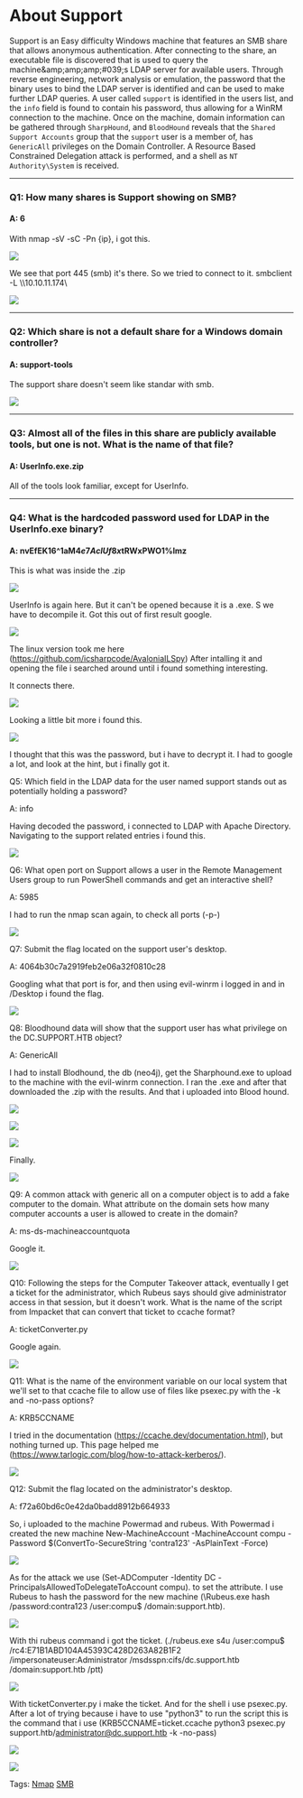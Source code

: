 
# About Support

Support is an Easy difficulty Windows machine that features an SMB share that allows anonymous authentication. After connecting to the share, an executable file is discovered that is used to query the machine&amp;amp;amp;amp;#039;s LDAP server for available users. Through reverse engineering, network analysis or emulation, the password that the binary uses to bind the LDAP server is identified and can be used to make further LDAP queries. A user called `support` is identified in the users list, and the `info` field is found to contain his password, thus allowing for a WinRM connection to the machine. Once on the machine, domain information can be gathered through `SharpHound`, and `BloodHound` reveals that the `Shared Support Accounts` group that the `support` user is a member of, has `GenericAll` privileges on the Domain Controller. A Resource Based Constrained Delegation attack is performed, and a shell as `NT Authority\System` is received.

___

### Q1: How many shares is Support showing on SMB?

#### A: 6

With nmap -sV -sC -Pn {ip}, i got this.

![](../../Img/Pasted%20image%2020250430141803.png)

We see that port 445 (smb) it's there. So we tried to connect to it. smbclient -L \\\\10.10.11.174\\

![](../../Img/Pasted%20image%2020250430142451.png)

___

### Q2: Which share is not a default share for a Windows domain controller?

#### A: support-tools

The support share doesn't seem like standar with smb.

![](../../Img/Pasted%20image%2020250430142412.png)

___

### Q3: Almost all of the files in this share are publicly available tools, but one is not. What is the name of that file?

#### A: UserInfo.exe.zip

All of the tools look familiar, except for UserInfo.

___

### Q4: What is the hardcoded password used for LDAP in the UserInfo.exe binary?

#### A: nvEfEK16^1aM4$e7AclUf8x$tRWxPWO1%lmz

This is what was inside the .zip

![](../../Img/Pasted%20image%2020250430142830.png)

UserInfo is again here. But it can't be opened because it is a .exe. S we have to decompile it.
Got this out of first result google.

![](../../Img/Pasted%20image%2020250430143533.png)

The linux version took me here (https://github.com/icsharpcode/AvaloniaILSpy)
After intalling it and opening the file i searched around until i found something interesting.

It connects there.

![](../../Img/Pasted%20image%2020250430150602.png)

Looking a little bit more i found this.

![](../../Img/Pasted%20image%2020250430150800.png)

I thought that this was the password, but i have to decrypt it.
I had to google a lot, and look at the hint, but i finally got it.

Q5: Which field in the LDAP data for the user named support stands out as potentially holding a password?

A: info

Having decoded the password, i connected to LDAP with Apache Directory. Navigating to the support related entries i found this.

![](../../Img/Pasted%20image%2020250430152540.png)

Q6: What open port on Support allows a user in the Remote Management Users group to run PowerShell commands and get an interactive shell?

A: 5985

I had to run the nmap scan again, to check all ports (-p-)

![](../../Img/Pasted%20image%2020250430154940.png)

Q7: Submit the flag located on the support user's desktop.

A: 4064b30c7a2919feb2e06a32f0810c28

Googling what that port is for, and then using evil-winrm i logged in and in /Desktop i found the flag.

![](../../Img/Pasted%20image%2020250430153159.png)

Q8: Bloodhound data will show that the support user has what privilege on the DC.SUPPORT.HTB object?

A: GenericAll

I had to install Blodhound, the db (neo4j), get the Sharphound.exe to upload to the machine with the evil-winrm connection.
I ran the .exe and after that downloaded the .zip with the results.
And that i uploaded into Blood hound.

![](../../Img/Pasted%20image%2020250430155226.png)

![](../../Img/Pasted%20image%2020250430155344.png)

![](../../Img/Pasted%20image%2020250430155500.png)

Finally.

![](../../Img/Pasted%20image%2020250430155748.png)

Q9: A common attack with generic all on a computer object is to add a fake computer to the domain. What attribute on the domain sets how many computer accounts a user is allowed to create in the domain?

A: ms-ds-machineaccountquota

Google it.

![](../../Img/Pasted%20image%2020250430160121.png)

Q10: Following the steps for the Computer Takeover attack, eventually I get a ticket for the administrator, which Rubeus says should give administrator access in that session, but it doesn't work. What is the name of the script from Impacket that can convert that ticket to ccache format?

A: ticketConverter.py

Google again.

![](../../Img/Pasted%20image%2020250430162918.png)


Q11: What is the name of the environment variable on our local system that we'll set to that ccache file to allow use of files like psexec.py with the -k and -no-pass options?

A: KRB5CCNAME

I tried in the documentation (https://ccache.dev/documentation.html), but nothing turned up.
This page helped me (https://www.tarlogic.com/blog/how-to-attack-kerberos/).

![](../../Img/Pasted%20image%2020250430163654.png)


Q12: Submit the flag located on the administrator's desktop.

A: f72a60bd6c0e42da0badd8912b664933

So, i uploaded to the machine Powermad and rubeus.
With Powermad i created the new machine New-MachineAccount -MachineAccount compu -Password $(ConvertTo-SecureString 'contra123' -AsPlainText -Force)

![](../../Img/Pasted%20image%2020250430162245.png)

As for the attack we use (Set-ADComputer -Identity DC -PrincipalsAllowedToDelegateToAccount compu). to set the attribute.
I use Rubeus to hash the password for the new machine (\Rubeus.exe hash /password:contra123 /user:compu$ /domain:support.htb).

![](../../Img/Pasted%20image%2020250430162721.png)

With thi rubeus command i got the ticket. (./rubeus.exe s4u /user:compu$ /rc4:E71B1ABD104A45393C428D263A82B1F2 /impersonateuser:Administrator /msdsspn:cifs/dc.support.htb /domain:support.htb /ptt)

![](../../Img/Pasted%20image%2020250430170015.png)

With ticketConverter.py i make the ticket.
And for the shell i use psexec.py. After a lot of trying because i have to use "python3" to run the script this is the command that i use (KRB5CCNAME=ticket.ccache python3 psexec.py support.htb/administrator@dc.support.htb -k -no-pass)

![](../../Img/Pasted%20image%2020250430171255.png)

![](../../Img/Pasted%20image%2020250430171550.png)

Tags: [Nmap](../../Index/Nmap.md) [SMB](../../Index/SMB.md)

